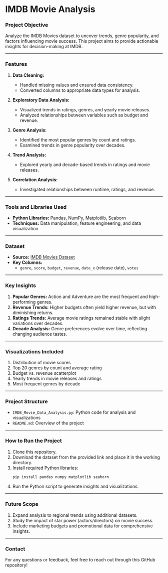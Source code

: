# IMDB Movie Analysis

### **Project Objective**
Analyze the IMDB Movies dataset to uncover trends, genre popularity, and factors influencing movie success. This project aims to provide actionable insights for decision-making at IMDB.

---

### **Features**
1. **Data Cleaning:**
   - Handled missing values and ensured data consistency.
   - Converted columns to appropriate data types for analysis.

2. **Exploratory Data Analysis:**
   - Visualized trends in ratings, genres, and yearly movie releases.
   - Analyzed relationships between variables such as budget and revenue.

3. **Genre Analysis:**
   - Identified the most popular genres by count and ratings.
   - Examined trends in genre popularity over decades.

4. **Trend Analysis:**
   - Explored yearly and decade-based trends in ratings and movie releases.

5. **Correlation Analysis:**
   - Investigated relationships between runtime, ratings, and revenue.

---

### **Tools and Libraries Used**
- **Python Libraries:** Pandas, NumPy, Matplotlib, Seaborn
- **Techniques:** Data manipulation, feature engineering, and data visualization

---

### **Dataset**
- **Source:** [IMDB Movies Dataset](https://drive.google.com/file/d/1lruT50ZWD4PtvDbIn4VnepZvSoeO9BrA/view?usp=sharing)
- **Key Columns:**
  - `genre`, `score`, `budget`, `revenue`, `date_x` (release date), `votes`

---

### **Key Insights**
1. **Popular Genres:** Action and Adventure are the most frequent and high-performing genres.
2. **Revenue Trends:** Higher budgets often yield higher revenue, but with diminishing returns.
3. **Ratings Trends:** Average movie ratings remained stable with slight variations over decades.
4. **Decade Analysis:** Genre preferences evolve over time, reflecting changing audience tastes.

---

### **Visualizations Included**
1. Distribution of movie scores
2. Top 20 genres by count and average rating
3. Budget vs. revenue scatterplot
4. Yearly trends in movie releases and ratings
5. Most frequent genres by decade

---

### **Project Structure**
- `IMDB_Movie_Data_Analysis.py`: Python code for analysis and visualizations
- `README.md`: Overview of the project

---

### **How to Run the Project**
1. Clone this repository.
2. Download the dataset from the provided link and place it in the working directory.
3. Install required Python libraries:
   ```bash
   pip install pandas numpy matplotlib seaborn
   ```
4. Run the Python script to generate insights and visualizations.

---

### **Future Scope**
1. Expand analysis to regional trends using additional datasets.
2. Study the impact of star power (actors/directors) on movie success.
3. Include marketing budgets and promotional data for comprehensive insights.

---

### **Contact**
For any questions or feedback, feel free to reach out through this GitHub repository!

